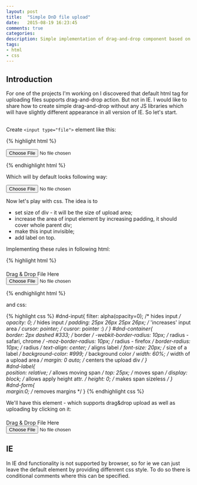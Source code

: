 ```yaml
---
layout: post
title:  "Simple DnD file upload"
date:   2015-08-19 16:23:45
comments: true
categories:
description: Simple implementation of drag-and-drop component based on basic 'input type="file"' tag. 
tags: 
- html
- css
---
```


## Introduction

For one of the projects I'm working on I discovered that default html tag for uploading files supports drag-and-drop action. But not in IE. I would like to share how to create simple drag-and-drop without any JS libraries which will have slightly different appearance in all version of IE. So let's start.

## 

Create `<input type="file">` element like this:

{% highlight html %}
<div>
 <form>
    <input type="file">
  </form>
</div>
{% endhighlight html %}

Which will by default looks following way:

<div>
 <form>
    <input type="file">
  </form>
</div>

Now let's play with css. The idea is to 
 
 - set size of div - it will be the size of upload area;
 - increase the area of input element by increasing padding, it should cover whole parent div; 
 - make this input invisible;
 - add label on top.

Implementing these rules in following html:

{% highlight html %}
<div style="margin-top: 20px">
  <div id="dnd-container">
    <span id="dnd-label">Drag & Drop File Here</span>
    <form id="dnd-form">
      <input type="file" id="dnd-input">
    </form>
  </div>
</div>
{% endhighlight html %}

and css:

{% highlight css %}
#dnd-input{
  filter: alpha(opacity=0);      /* hides input */
  opacity: 0;                    /* hides input */
  padding: 25px 26px 25px 26px;  /* 'increases' input area */
  cursor: pointer;               /* cusror: pointer :) */
}
#dnd-container{  
  border: 2px dashed #333;       /* border */
  -webkit-border-radius: 10px;   /* radius - safari, chrome */
  -moz-border-radius: 10px;      /* radius - firefox */
  border-radius: 10px;           /* radius */
  text-align: center;            /* aligns label */ 
  font-size: 20px;               /* size of a label */
  background-color: #999;        /* background color */
  width: 60%;                    /* width of a upload area */
  margin: 0 auto;                /* centers the upload div */
}  
#dnd-label{  
  position: relative;            /* allows moving span */
  top: 25px;                     /* moves span */
  display: block;                /* allows apply height attr. */
  height: 0;                     /* makes span sizeless */
}  
#dnd-form{  
  margin:0;                      /* removes margins */
}
{% endhighlight css %}

We'll have this element - which supports drag&drop upload as well as uploading by clicking on it:

<div style="margin-top: 20px">
  <div id="dnd-container">
    <span id="dnd-label">Drag & Drop File Here</span>
    <form id="dnd-form">
      <input type="file" id="dnd-input">
    </form>
  </div>
</div>

## IE

In IE dnd functionality is not supported by browser, so for ie we can just leave the default element by providing diffenrent css style. To do so there is conditional comments where this can be specified.
